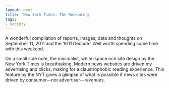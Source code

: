 ```yaml
---
layout: post
title: 'New York Times: The Reckoning'
tags:
- society
---
```

A wonderful compilation of reports, images, data and thoughts on September 11, 2011 and the ‘9/11 Decade.’ Well worth spending some time with this weekend.

On a small side note, the minimalist, white-space rich site design by the New York Times is breathtaking. Modern news websites are driven my advertising and clicks, making for a claustrophobic reading experience. This feature by the NYT gives a glimpse of what is possible if news sites were driven by consumer—not advertiser—revenues.
